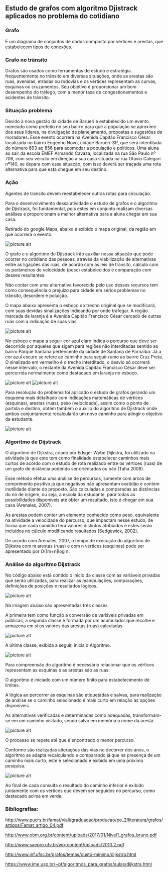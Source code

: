 ## Estudo de grafos com algoritmo Djistrack aplicados no problema do cotidiano ##

### Grafo ###

É um diagrama de conjuntos de dados composto por vértices e arestas, que estabelecem tipos de conexões.

### Grafo no trânsito ###

Grafos são usados como ferramentas de estudo e estratégia frequentemente no trânsito em diversas situações, onde as arestas são ruas, avenidas, etradas ou rodovias e os vértices representam as curvas, esquinas ou cruzamentos. Seu objetivo é proporcionar um bom desempenho do tráfego, com a menor taxa de congestionamentos e acidentes de trânsito.

### Situação problema ###

Devido à nova gestão da cidade de Barueri é estabelecido um evento nomeado como prefeito no seu bairro para que a população se aproxime dos seus líderes, na divulgação de planejamento, propostas e sugestões de moradores. Esse evento ocorrerá na Avenida Capitão Francisco César localizada no bairro Engenho Novo, cidade Barueri-SP, que será interditada do número 693 ao 856 para acomodar a população e políticos. Uma aluna ao sair da escola EMEF Armando Cavaza, localizada na rua São Paulo nº 706, com seu veículo em direção a sua casa situada na rua Otávio Calegari nº140, se depara com essa situação, com isso deverá ser traçada uma rota alternativa para que esta chegue em seu destino.

### Ação ###

Agentes de transito devem reestabelecer outras rotas para circulação. 

Para o desenvolvimento dessa atividade o estudo de grafos e o algoritmo de Djistrack, foi fundamental, pois estes em conjunto realizam diversas análises e proporcionam a melhor alternativa para a aluna chegar em sua casa.

Retirado do google Maps, abaixo é exibido o mapa original, da região em que ocorrerá o evento.

![picture alt](https://github.com/GabrielOliveira01/Trabalho-de-grafos/blob/master/fotos/1.png)

O grafo e o algoritmo de Djistrack irão auxiliar nessa situação que pode ocorrer no cotidiano das pessoas, através da viabilização de alternativas entre as ligações das ruas, de acordo com as leis de transito, cálculo com os parâmetros de velocidade (peso) estabelecidos e comparação com desses resultantes.

Não contar com uma alternativa favorecida pelo uso desses recursos tem como consequência o prejuízo para cidade em sérios problemas no trânsito, desordem e poluição.

O mapa abaixo apresenta o esboço do trecho original que se modificará, com suas devidas sinalizações indicando por onde trafegar. A região marcada de laranja é a Avenida Capitão Francisco César cercado de outras ruas com a indicação de suas vias.

![picture alt](https://github.com/GabrielOliveira01/Trabalho-de-grafos/blob/master/fotos/2.png)

No esboço e mapa a seguir cor azul claro indica o percurso que deve ser decorrido por aqueles que sigam para regiões não interditadas sentido ao bairro Parque Santana pertencente da cidade de Santana de Parnaíba. Já a cor azul escuro se refere ao caminho para seguir rumo ao bairro Cruz Preta. O sinalizado em vermelho é o trecho interditado, o desvio só ocorrerá nesse intervalo, o restante da Avenida Capitão Francisco César deve ser percorrida normalmente como destacado em laranja no esboço. 

![picture alt](https://github.com/GabrielOliveira01/Trabalho-de-grafos/blob/master/fotos/Esboco.png)
![picture alt](https://github.com/GabrielOliveira01/Trabalho-de-grafos/blob/master/fotos/4.png)

Para resolução do problema foi aplicado o estudo de grafos gerando um esquema mais detalhado com indicações matemáticas de vértices (esquinas), arestas (ruas), peso (velocidade), assim como o ponto de partida e destino, obtém também o auxilio do algoritmo de Djistrack onde ambos conjuntamente recalcularão um novo caminho para atingir o objetivo da estudante.

![picture alt](https://github.com/GabrielOliveira01/Trabalho-de-grafos/blob/master/fotos/5.png)

### Algoritmo de Dijstrack ###

O algoritmo de Dijkstra, criado por Edsger Wybe Dijkstra, foi utilizado na atividade já que este tem como finalidade estabelecer caminhos mais curtos de acordo com o estudo de rota realizado entre os vértices (ruas) de um grafo de distância podendo ser orientados ou não (Taha 2008).

Esse método efetua uma análise de percursos, somente com arcos de comprimento positivo já que negativos não apresentam exatidão e contem inutilidade diante do proposto. São calculadas e comparadas as distâncias do nó de origem, ou seja, a escola da estudante, para todas as possibilidades disponíveis até obter um resultado, isto é chegar em sua casa (Arenales, 2007).

As arestas podem conter um elemento conhecido como peso, equivalente na atividade a velocidade do percurso, que impactam nesse estudo, de forma que cada caminho terá valores distintos atribuídos e estes serão incluídos no cálculo modificando resultados (Sedgewick, 2002).

De acordo com Arenales, 2007, o tempo de execução do algoritmo de Dijkstra com m arestas (ruas) e com n vértices (esquinas) pode ser apresentado por O([m+n]log n.

### Análise do algoritmo Dijstrack ###

No código abaixo está contido o inicio da classe com as variáveis privadas que serão utilizadas, para realizar as manipulações, comparações, definições de posições e resultados lógicos.

![picture alt](https://github.com/GabrielOliveira01/Trabalho-de-grafos/blob/master/fotos/6.png)

Na imagem abaixo são apresentadas três classes.

A primeira tem como função a conversão de variáveis privadas em públicas, a segunda classe é formada por um acumulador que recolhe e armazena em si os valores das arestas (ruas) calculadas.

![picture alt](https://github.com/GabrielOliveira01/Trabalho-de-grafos/blob/master/fotos/7.png)

A última classe, exibida a seguir, inicia o Algoritmo. 

![picture alt](https://github.com/GabrielOliveira01/Trabalho-de-grafos/blob/master/fotos/8.png)

Para compreensão do algoritmo é necessário relacionar que os vértices representam as esquinas e as arestas são as ruas.

O algoritmo é iniciado com um número finito para estabelecimento de limites.

A lógica ao percorrer as esquinas são etiquetadas e salvas, para realização de análise se o caminho selecionado é mais curto em relação às opções disponíveis. 

As alternativas verificadas e determinadas como adequadas, transformam-se em um caminho visitado, sendo salvo em memória o nome da aresta.

![picture alt](https://github.com/GabrielOliveira01/Trabalho-de-grafos/blob/master/fotos/9.png)

O processo se repete até que é encontrado o menor percurso.

Conforme são realizadas alterações das vias no decorrer dos anos, o algoritmo se adapta recalculando e comparando já que na presença de um caminho mais curto, este é selecionado e exibido em uma próxima pesquisa.

![picture alt](https://github.com/GabrielOliveira01/Trabalho-de-grafos/blob/master/fotos/11.png)

Ao final de cada consulta o resultado do caminho inferior é exibido juntamente com os vértices que devem ser seguidos no percurso, como destacado acima em verde. 

### Bibliografias: ###

http://www.pucrs.br/famat/viali/graduacao/producao/po_2/literatura/grafos/artigos/Famat_artigo_04.pdf

http://www.obm.org.br/content/uploads/2017/01/Nivel1_grafos_bruno.pdf

http://www.saepro.ufv.br/wp-content/uploads/2010.2.pdf

http://www.inf.ufsc.br/grafos/temas/custo-minimo/dijkstra.html

https://www.ime.usp.br/~pf/algoritmos_para_grafos/aulas/dijkstra.html

